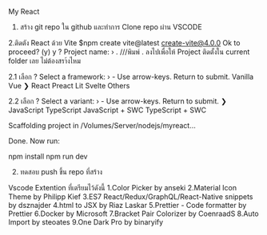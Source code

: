 My React
1. สร้าง git repo ใน github และทำการ Clone repo ผ่าน VSCODE

2.ติดตัง React ด้วย Vite
$npm create vite@latest 
  create-vite@4.0.0
  Ok to proceed? (y) y
? Project name: › .      ///พิมพ์ . ลงไปเพื่อให้ Project ติดตั้งใน current folder เลย ไม่ต้องสรา้งไหม

2.1 เลือก
? Select a framework: › - Use arrow-keys. Return to submit.
    Vanilla
    Vue
❯   React
    Preact
    Lit
    Svelte
    Others

2.2 เลือก
    ? Select a variant: › - Use arrow-keys. Return to submit.
❯   JavaScript
    TypeScript
    JavaScript + SWC
    TypeScript + SWC

Scaffolding project in /Volumes/Server/nodejs/myreact...

Done. Now run:

  npm install
  npm run dev


2. ทดสอบ push ขึ้น repo ที่สร้าง




Vscode Extention ที่เตรียมไว้ดังนี้
1.Color Picker  by anseki
2.Material Icon Theme  by Philipp Kief
3.ES7 React/Redux/GraphQL/React-Native snippets by dsznajder
4.html to JSX by Riaz Laskar
5.Prettier - Code formatter by Prettier
6.Docker by Microsoft
7.Bracket Pair Colorizer by CoenraadS
8.Auto Import by steoates 
9.One Dark Pro by binaryify
